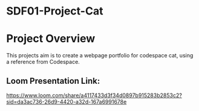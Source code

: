 # SDF01-Project-Cat

# Project Overview

This projects aim is to create a webpage portfolio for codespace cat, using a reference from Codespace.

## Loom Presentation Link:
https://www.loom.com/share/a4117433d3f34d0897b915283b2853c2?sid=da3ac736-26d9-4420-a32d-167a6991678e
